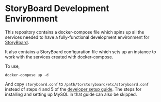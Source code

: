 # StoryBoard Development Environment

This repository contains a docker-compose file which spins up all
the services needed to have a fully-functional development environment
for [StoryBoard][0].

It also contains a StoryBoard configuration file which sets up an
instance to work with the services created with docker-compose.

To use,

    docker-compose up -d

And copy `storyboard.conf` to `/path/to/storyboard/etc/storyboard.conf`
instead of steps 4 and 5 of the [developer setup guide][1]. The steps
for installing and setting up MySQL in that guide can also be skipped.

[0]: https://docs.openstack.org/infra/storyboard/
[1]: https://docs.openstack.org/infra/storyboard/install/development.html
